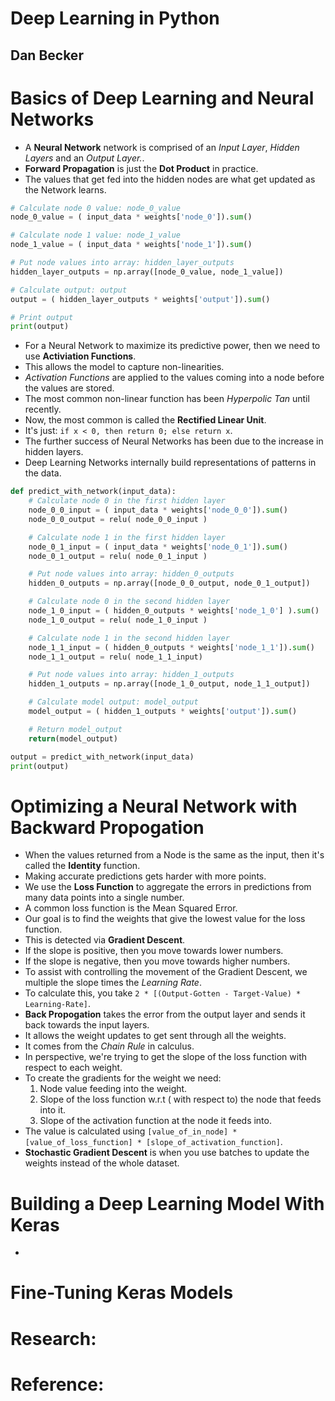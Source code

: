 # Deep Learning in Python
## Dan Becker

# Basics of Deep Learning and Neural Networks
- A **Neural Network** network is comprised of an *Input Layer*, *Hidden Layers* and an *Output Layer.*.
- **Forward Propagation** is just the **Dot Product** in practice.
- The values that get fed into the hidden nodes are what get updated as the Network learns.
```python
# Calculate node 0 value: node_0_value
node_0_value = ( input_data * weights['node_0']).sum()

# Calculate node 1 value: node_1_value
node_1_value = ( input_data * weights['node_1']).sum()

# Put node values into array: hidden_layer_outputs
hidden_layer_outputs = np.array([node_0_value, node_1_value])

# Calculate output: output
output = ( hidden_layer_outputs * weights['output']).sum()

# Print output
print(output)
```
- For a Neural Network to maximize its predictive power, then we need to use **Activiation Functions**.
- This allows the model to capture non-linearities.
- *Activation Functions* are applied to the values coming into a node before the values are stored.
- The most common non-linear function has been *Hyperpolic Tan* until recently.
- Now, the most common is called the **Rectified Linear Unit**.
- It's just: `if x < 0, then return 0; else return x`.
- The further success of Neural Networks has been due to the increase in hidden layers.
- Deep Learning Networks internally build representations of patterns in the data.
```python
def predict_with_network(input_data):
    # Calculate node 0 in the first hidden layer
    node_0_0_input = ( input_data * weights['node_0_0']).sum()
    node_0_0_output = relu( node_0_0_input )

    # Calculate node 1 in the first hidden layer
    node_0_1_input = ( input_data * weights['node_0_1']).sum()
    node_0_1_output = relu( node_0_1_input )

    # Put node values into array: hidden_0_outputs
    hidden_0_outputs = np.array([node_0_0_output, node_0_1_output])

    # Calculate node 0 in the second hidden layer
    node_1_0_input = ( hidden_0_outputs * weights['node_1_0'] ).sum()
    node_1_0_output = relu( node_1_0_input )

    # Calculate node 1 in the second hidden layer
    node_1_1_input = ( hidden_0_outputs * weights['node_1_1']).sum()
    node_1_1_output = relu( node_1_1_input)

    # Put node values into array: hidden_1_outputs
    hidden_1_outputs = np.array([node_1_0_output, node_1_1_output])

    # Calculate model output: model_output
    model_output = ( hidden_1_outputs * weights['output']).sum()

    # Return model_output
    return(model_output)

output = predict_with_network(input_data)
print(output)
```


# Optimizing a Neural Network with Backward Propogation
- When the values returned from a Node is the same as the input, then it's called the **Identity** function.
- Making accurate predictions gets harder with more points.
- We use the **Loss Function** to aggregate the errors in predictions from many data points into a single number.
- A common loss function is the Mean Squared Error.
- Our goal is to find the weights that give the lowest value for the loss function.
- This is detected via **Gradient Descent**.
- If the slope is positive, then you move towards lower numbers.
- If the slope is negative, then you move towards higher numbers.
- To assist with controlling the movement of the Gradient Descent, we multiple the slope times the *Learning Rate*.
- To calculate this, you take `2 * [(Output-Gotten - Target-Value) * Learning-Rate]`.
- **Back Propogation** takes the error from the output layer and sends it back towards the input layers.
- It allows the weight updates to get sent through all the weights.
- It comes from the *Chain Rule* in calculus.
- In perspective, we're trying to get the slope of the loss function with respect to each weight.
- To create the gradients for the weight we need:
  1. Node value feeding into the weight.
  2. Slope of the loss function w.r.t ( with respect to) the node that feeds into it.
  3. Slope of the activation function at the node it feeds into.
- The value is calculated using `[value_of_in_node] * [value_of_loss_function] * [slope_of_activation_function]`.
- **Stochastic Gradient Descent** is when you use batches to update the weights instead of the whole dataset.


# Building a Deep Learning Model With Keras
- 



# Fine-Tuning Keras Models


# Research:

# Reference:
